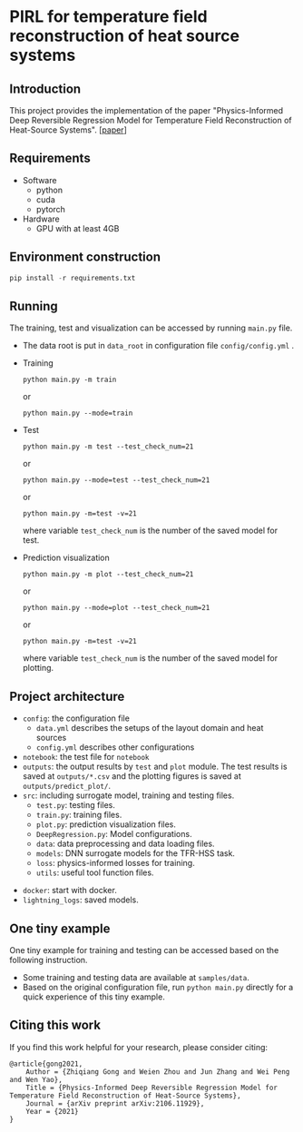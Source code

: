 # PIRL for temperature field reconstruction of heat source systems
## Introduction
This project provides the implementation of the paper "Physics-Informed Deep Reversible Regression Model for Temperature Field Reconstruction of Heat-Source Systems". [[paper](https://arxiv.org/abs/2106.11929)]

## Requirements

* Software
    * python
    * cuda
    * pytorch
* Hardware
    * GPU with at least 4GB

## Environment construction

```python
pip install -r requirements.txt
```

## Running

The training, test and visualization can be accessed by running `main.py` file.

- The data root is put in `data_root` in configuration file `config/config.yml` .

- Training

  ```
  python main.py -m train
  ```

  or

  ```
  python main.py --mode=train
  ```

- Test

  ```
  python main.py -m test --test_check_num=21
  ```

  or

  ```
  python main.py --mode=test --test_check_num=21
  ```

  or

  ```
  python main.py -m=test -v=21
  ```

  where variable `test_check_num` is the number of the saved model for test.

- Prediction visualization

  ```
  python main.py -m plot --test_check_num=21
  ```

  or

  ```
  python main.py --mode=plot --test_check_num=21
  ```

  or

  ```
  python main.py -m=test -v=21
  ```

  where variable `test_check_num` is the number of the saved model for plotting.

## Project architecture

- `config`: the configuration file
  - `data.yml` describes the setups of the layout domain and heat sources
  - `config.yml` describes other configurations
- `notebook`: the test file for `notebook`
- `outputs`: the output results by `test` and `plot` module. The test results is saved at `outputs/*.csv` and the plotting figures is saved at `outputs/predict_plot/`.
- `src`: including surrogate model, training and testing files.
  - `test.py`: testing files.
  - `train.py`: training files.
  - `plot.py`: prediction visualization files.
  - `DeepRegression.py`: Model configurations.
  - `data`: data preprocessing and data loading files.
  - `models`: DNN surrogate models for the TFR-HSS task.
  - `loss`: physics-informed losses for training.
  - `utils`: useful tool function files.

* `docker`: start with docker.
* `lightning_logs`: saved models.

## One tiny example

One tiny example for training and testing can be accessed based on the following instruction.

- Some training and testing data are available at `samples/data`.
- Based on the original configuration file, run `python main.py` directly for a quick experience of this tiny example.

## Citing this work

If you find this work helpful for your research, please consider citing:

```
@article{gong2021,
    Author = {Zhiqiang Gong and Weien Zhou and Jun Zhang and Wei Peng and Wen Yao},
    Title = {Physics-Informed Deep Reversible Regression Model for Temperature Field Reconstruction of Heat-Source Systems},
    Journal = {arXiv preprint arXiv:2106.11929},
    Year = {2021}
}
```